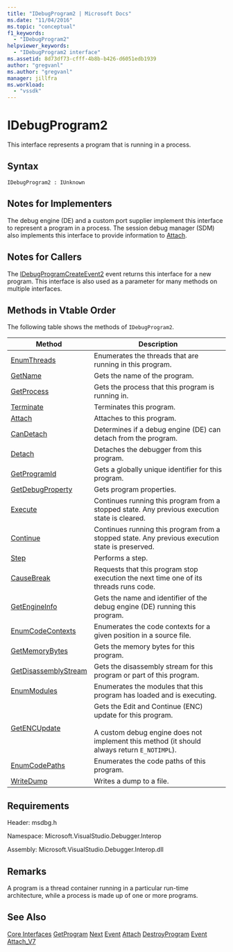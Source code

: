 ```yaml
---
title: "IDebugProgram2 | Microsoft Docs"
ms.date: "11/04/2016"
ms.topic: "conceptual"
f1_keywords:
  - "IDebugProgram2"
helpviewer_keywords:
  - "IDebugProgram2 interface"
ms.assetid: 8d73df73-cfff-4b8b-b426-d6051edb1939
author: "gregvanl"
ms.author: "gregvanl"
manager: jillfra
ms.workload:
  - "vssdk"
---
```

# IDebugProgram2
This interface represents a program that is running in a process.

## Syntax

```
IDebugProgram2 : IUnknown
```

## Notes for Implementers
 The debug engine (DE) and a custom port supplier implement this interface to represent a program in a process. The session debug manager (SDM) also implements this interface to provide information to [Attach](../../../extensibility/debugger/reference/idebugprogram2-attach.md).

## Notes for Callers
 The [IDebugProgramCreateEvent2](../../../extensibility/debugger/reference/idebugprogramcreateevent2.md) event returns this interface for a new program. This interface is also used as a parameter for many methods on multiple interfaces.

## Methods in Vtable Order
 The following table shows the methods of `IDebugProgram2`.

|Method|Description|
|------------|-----------------|
|[EnumThreads](../../../extensibility/debugger/reference/idebugprogram2-enumthreads.md)|Enumerates the threads that are running in this program.|
|[GetName](../../../extensibility/debugger/reference/idebugprogram2-getname.md)|Gets the name of the program.|
|[GetProcess](../../../extensibility/debugger/reference/idebugprogram2-getprocess.md)|Gets the process that this program is running in.|
|[Terminate](../../../extensibility/debugger/reference/idebugprogram2-terminate.md)|Terminates this program.|
|[Attach](../../../extensibility/debugger/reference/idebugprogram2-attach.md)|Attaches to this program.|
|[CanDetach](../../../extensibility/debugger/reference/idebugprogram2-candetach.md)|Determines if a debug engine (DE) can detach from the program.|
|[Detach](../../../extensibility/debugger/reference/idebugprogram2-detach.md)|Detaches the debugger from this program.|
|[GetProgramId](../../../extensibility/debugger/reference/idebugprogram2-getprogramid.md)|Gets a globally unique identifier for this program.|
|[GetDebugProperty](../../../extensibility/debugger/reference/idebugprogram2-getdebugproperty.md)|Gets program properties.|
|[Execute](../../../extensibility/debugger/reference/idebugprogram2-execute.md)|Continues running this program from a stopped state. Any previous execution state is cleared.|
|[Continue](../../../extensibility/debugger/reference/idebugprogram2-continue.md)|Continues running this program from a stopped state. Any previous execution state is preserved.|
|[Step](../../../extensibility/debugger/reference/idebugprogram2-step.md)|Performs a step.|
|[CauseBreak](../../../extensibility/debugger/reference/idebugprogram2-causebreak.md)|Requests that this program stop execution the next time one of its threads runs code.|
|[GetEngineInfo](../../../extensibility/debugger/reference/idebugprogram2-getengineinfo.md)|Gets the name and identifier of the debug engine (DE) running this program.|
|[EnumCodeContexts](../../../extensibility/debugger/reference/idebugprogram2-enumcodecontexts.md)|Enumerates the code contexts for a given position in a source file.|
|[GetMemoryBytes](../../../extensibility/debugger/reference/idebugprogram2-getmemorybytes.md)|Gets the memory bytes for this program.|
|[GetDisassemblyStream](../../../extensibility/debugger/reference/idebugprogram2-getdisassemblystream.md)|Gets the disassembly stream for this program or part of this program.|
|[EnumModules](../../../extensibility/debugger/reference/idebugprogram2-enummodules.md)|Enumerates the modules that this program has loaded and is executing.|
|[GetENCUpdate](../../../extensibility/debugger/reference/idebugprogram2-getencupdate.md)|Gets the Edit and Continue (ENC) update for this program.<br /><br /> A custom debug engine does not implement this method (it should always return `E_NOTIMPL`).|
|[EnumCodePaths](../../../extensibility/debugger/reference/idebugprogram2-enumcodepaths.md)|Enumerates the code paths of this program.|
|[WriteDump](../../../extensibility/debugger/reference/idebugprogram2-writedump.md)|Writes a dump to a file.|

## Requirements
 Header: msdbg.h

 Namespace: Microsoft.VisualStudio.Debugger.Interop

 Assembly: Microsoft.VisualStudio.Debugger.Interop.dll

## Remarks
 A program is a thread container running in a particular run-time architecture, while a process is made up of one or more programs.

## See Also
 [Core Interfaces](../../../extensibility/debugger/reference/core-interfaces.md)
 [GetProgram](../../../extensibility/debugger/reference/idebugthread2-getprogram.md)
 [Next](../../../extensibility/debugger/reference/ienumdebugprograms2-next.md)
 [Event](../../../extensibility/debugger/reference/idebugportevents2-event.md)
 [Attach](../../../extensibility/debugger/reference/idebugengine2-attach.md)
 [DestroyProgram](../../../extensibility/debugger/reference/idebugengine2-destroyprogram.md)
 [Event](../../../extensibility/debugger/reference/idebugeventcallback2-event.md)
 [Attach_V7](../../../extensibility/debugger/reference/idebugprogramnode2-attach-v7.md)